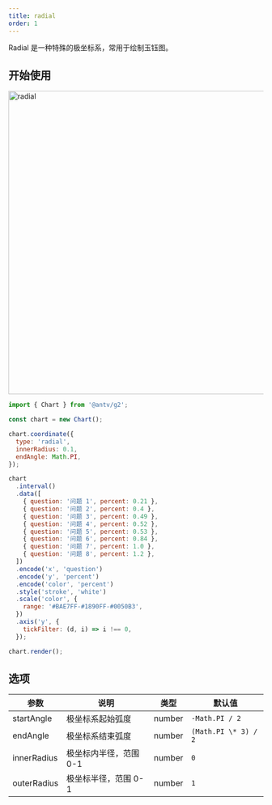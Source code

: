 ```yaml
---
title: radial
order: 1
---
```


Radial 是一种特殊的极坐标系，常用于绘制玉钰图。

## 开始使用

<img alt="radial" src="https://mdn.alipayobjects.com/huamei_qa8qxu/afts/img/A*TVXmRq627aEAAAAAAAAAAAAADmJ7AQ/original" height="600" />

```js
import { Chart } from '@antv/g2';

const chart = new Chart();

chart.coordinate({
  type: 'radial',
  innerRadius: 0.1,
  endAngle: Math.PI,
});

chart
  .interval()
  .data([
    { question: '问题 1', percent: 0.21 },
    { question: '问题 2', percent: 0.4 },
    { question: '问题 3', percent: 0.49 },
    { question: '问题 4', percent: 0.52 },
    { question: '问题 5', percent: 0.53 },
    { question: '问题 6', percent: 0.84 },
    { question: '问题 7', percent: 1.0 },
    { question: '问题 8', percent: 1.2 },
  ])
  .encode('x', 'question')
  .encode('y', 'percent')
  .encode('color', 'percent')
  .style('stroke', 'white')
  .scale('color', {
    range: '#BAE7FF-#1890FF-#0050B3',
  })
  .axis('y', {
    tickFilter: (d, i) => i !== 0,
  });

chart.render();
```

## 选项

| 参数        | 说明                   | 类型   | 默认值               |
| ----------- | ---------------------- | ------ | -------------------- |
| startAngle  | 极坐标系起始弧度       | number | `-Math.PI / 2`       |
| endAngle    | 极坐标系结束弧度       | number | `(Math.PI \* 3) / 2` |
| innerRadius | 极坐标内半径，范围 0-1 | number | `0`                  |
| outerRadius | 极坐标半径，范围 0-1   | number | `1`                  |
